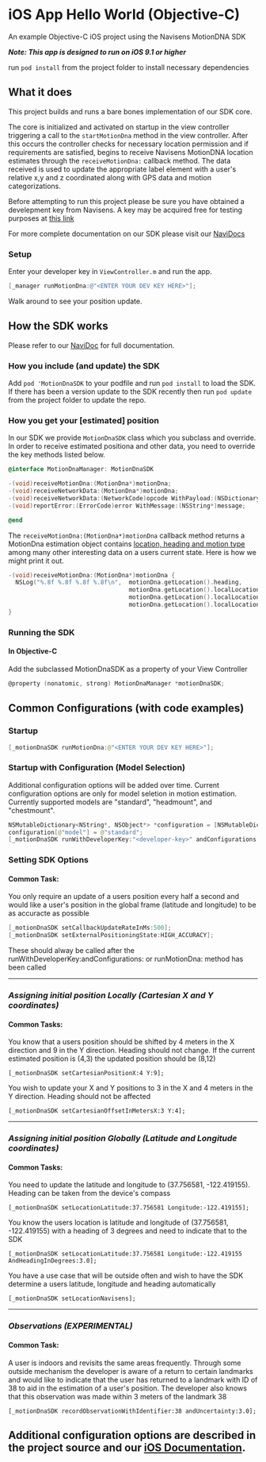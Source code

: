 # iOS App Hello World (Objective-C)
An example Objective-C iOS project using the Navisens MotionDNA SDK

___Note: This app is designed to run on iOS 9.1 or higher___

run ```pod install``` from the project folder to install necessary dependencies

## What it does
This project builds and runs a bare bones implementation of our SDK core.

The core is initialized and activated on startup in the view controller triggering a call to the ```startMotionDna``` method in the view controller. After this occurs the controller checks for necessary location permission and if requirements are satisfied, begins to receive Navisens MotionDNA location estimates through the ```receiveMotionDna:``` callback method. The data received is used to update the appropriate label element with a user's relative x,y and z coordinated along with GPS data and motion categorizations.

Before attempting to run this project please be sure you have obtained a develepment key from Navisens. A key may be acquired free for testing purposes at [this link](https://navisens.com/index.html#contact)

For more complete documentation on our SDK please visit our [NaviDocs](https://github.com/navisens/NaviDocs)


### Setup

Enter your developer key in `ViewController.m` and run the app.
```Objective-C
[_manager runMotionDna:@"<ENTER YOUR DEV KEY HERE>"];
```

Walk around to see your position update.

## How the SDK works

Please refer to our [NaviDoc](https://github.com/navisens/NaviDocs/blob/master/API.iOS.md#api) for full documentation.

### How you include (and update) the SDK

Add `pod 'MotionDnaSDK` to your podfile and run `pod install` to load the SDK. If there has been a version update to the SDK recently then run `pod update` from the project folder to update the repo.

### How you get your [estimated] position

In our SDK we provide `MotionDnaSDK` class which you subclass and override. In order to receive estimated positiona and other data, you need to override the key methods listed below.

``` Objective-C
@interface MotionDnaManager: MotionDnaSDK

-(void)receiveMotionDna:(MotionDna*)motionDna;
-(void)receiveNetworkData:(MotionDna*)motionDna;
-(void)receiveNetworkData:(NetworkCode)opcode WithPayload:(NSDictionary*)payload;
-(void)reportError:(ErrorCode)error WithMessage:(NSString*)message;

@end
```

The ``` receiveMotionDna:(MotionDna*)motionDna ``` callback method returns a MotionDna estimation object contains [location, heading and motion type](https://github.com/navisens/NaviDocs/blob/master/API.iOS.md#getters) among many other interesting data on a users current state. Here is how we might print it out.
``` Objective-C
-(void)receiveMotionDna:(MotionDna*)motionDna {
  NSLog("%.8f %.8f %.8f %.8f\n",  motionDna.getLocation().heading,
                                  motionDna.getLocation().localLocation.x,
                                  motionDna.getLocation().localLocation.y,
                                  motionDna.getLocation().localLocation.z);
}
```
### Running the SDK

#### In Objective-C
Add the subclassed MotionDnaSDK as a property of your View Controller

``` Objective-C
@property (nonatomic, strong) MotionDnaManager *motionDnaSDK;
```

## Common Configurations (with code examples)
### Startup
```java
[_motionDnaSDK runMotionDna:@"<ENTER YOUR DEV KEY HERE>"];
```
### Startup with Configuration (Model Selection)
Additional configuration options will be added over time. Current configuration options are only for model seletion in motion estimation. Currently supported models are "standard", "headmount", and "chestmount".

```java
NSMutableDictionary<NString*, NSObject*> *configuration = [NSMutableDictionary dictionary];
configuration[@"model"] = @"standard";
[_motionDnaSDK runWithDeveloperKey:"<developer-key>" andConfigurations:configuration];
```

### Setting SDK Options
#### Common Task:
You only require an update of a users position every half a second and would like a user's position in the global frame (latitude and longitude) to be as accuracte as possible
```Objective-C
[_motionDnaSDK setCallbackUpdateRateInMs:500];
[_motionDnaSDK setExternalPositioningState:HIGH_ACCURACY];
```
These should alway be called after the runWithDeveloperKey:andConfigurations: or runMotionDna: method has been called

-------------

### _Assigning initial position Locally (Cartesian X and Y coordinates)_
#### Common Tasks:
You know that a users position should be shifted by 4 meters in the X direction and 9 in the Y direction. Heading should not change. If the current estimated position is (4,3) the updated position should be (8,12)

``` [_motionDnaSDK setCartesianPositionX:4 Y:9]; ```

You wish to update your X and Y positions to 3 in the X and 4 meters in the Y direction. Heading should not be affected

``` [_motionDnaSDK setCartesianOffsetInMetersX:3 Y:4]; ```

-------------

### _Assigning initial position Globally (Latitude and Longitude coordinates)_

#### Common Tasks:
 You need to update the latitude and longitude to (37.756581, -122.419155). Heading can be taken from the device's compass

``` [_motionDnaSDK setLocationLatitude:37.756581 Longitude:-122.419155]; ```

 You know the users location is latitude and longitude of (37.756581, -122.419155) with a heading of 3 degrees and need to indicate that to the SDK

``` [_motionDnaSDK setLocationLatitude:37.756581 Longitude:-122.419155 AndHeadingInDegrees:3.0]; ```

You have a use case that will be outside often and wish to have the SDK determine a users latitude, longitude and heading automatically

``` [_motionDnaSDK setLocationNavisens]; ```

------------

### _Observations (EXPERIMENTAL)_
#### Common Task:
A user is indoors and revisits the same areas frequently. Through some outside mechanism the developer is aware of a return to certain landmarks and would like to indicate that the user has returned to a landmark with ID of 38 to aid in the estimation of a user's position. The developer also knows that this observation was made within 3 meters of the landmark 38

``` [_motionDnaSDK recordObservationWithIdentifier:38 andUncertainty:3.0]; ```


## Additional configuration options are described in the project source and our [iOS Documentation](https://github.com/navisens/NaviDocs/blob/master/API.iOS.md).
